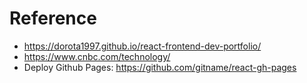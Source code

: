 # Reference
 - https://dorota1997.github.io/react-frontend-dev-portfolio/
 - https://www.cnbc.com/technology/ 
 - Deploy Github Pages: https://github.com/gitname/react-gh-pages
